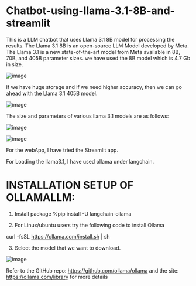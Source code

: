 # Chatbot-using-llama-3.1-8B-and-streamlit

This is a LLM chatbot that uses Llama 3.1 8B model for processing the results. The Llama 3.1 8B is an open-source LLM Model developed by Meta. The Llama 3.1 is a new state-of-the-art model from Meta available in 8B, 70B, and 405B parameter sizes. we have used the 8B model which is 4.7 Gb in size. 

![image](https://github.com/user-attachments/assets/8d3d47d6-b064-41d1-a29f-add6ec6fdf28)

If we have huge storage and if we need higher accuracy, then we can go ahead with the Llama 3.1 405B model.


![image](https://github.com/user-attachments/assets/359c10e6-2d8a-4d0e-8051-b1ef7c7ce32e)

The size and parameters of various llama 3.1 models are as follows: 

![image](https://github.com/user-attachments/assets/d18fb95d-f8f5-42d6-b18e-a388f44191c4)

![image](https://github.com/user-attachments/assets/cd2e594a-0cb4-400c-aa9a-d985b57fa576)

For the webApp, I have tried the Streamlit app. 

For Loading the llama3.1, I have used ollama under langchain.

# INSTALLATION SETUP OF OLLAMALLM:

1. Install package
%pip install -U langchain-ollama

2. For Linux/ubuntu users try the following code to install Ollama
   
curl -fsSL https://ollama.com/install.sh | sh


3. Select the model that we want to download.
   
![image](https://github.com/user-attachments/assets/7f15974d-cf93-490e-a8b1-5d0f457e4397)

Refer to the GitHub repo: https://github.com/ollama/ollama and the site: https://ollama.com/library for more details
